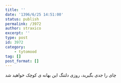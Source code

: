 ```yaml
---
title: ''
date: '1396/6/25 14:51:00'
status: publish
permalink: /3972
author: straxico
excerpt: ''
type: post
id: 3972
category:
    - tytomood
tag: []
post_format: []
---
```

چای را جدی بگیرید، روزی دلتنگ این بهانه ی کوچک خواهید شد